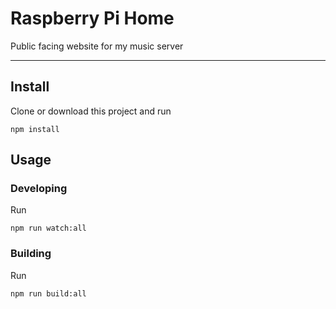 # Raspberry Pi Home

Public facing website for my music server

------

## Install

Clone or download this project and run 

```
npm install
```

## Usage

### Developing

Run 

```
npm run watch:all
```

### Building

Run

```
npm run build:all
```
